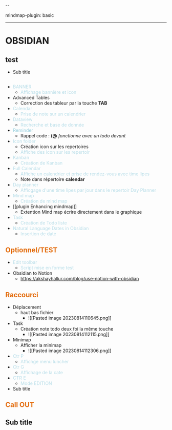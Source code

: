 --

mindmap-plugin: basic

---

# OBSIDIAN

## test
- Sub title

## 
- <font color="#b7dde8">BANNER</font>
    - <font color="#b7dde8">Affichage bannière et icon</font>
- Advanced Tables
    - Correction des tableur par la touche **TAB**
- <font color="#b7dde8">Calendar</font>
    - <font color="#b7dde8">Prise de note sur un calendrier</font>
- <font color="#b7dde8">Dataview</font>
    - <font color="#b7dde8">Recherche et base de donnée</font>
- <font color="#92cddc">Reminder</font>
    - Rappel code : **(@** *fonctionne avec un todo devant*
- <font color="#b7dde8">Icon folder</font>
    - Création icon sur les repertoires
    - <font color="#b7dde8">Affiche des icon sur les repertoir</font>
- <font color="#b7dde8">Kanban</font>
    - <font color="#b7dde8">Création de Kanban</font>
- <font color="#b7dde8">Full Calendar</font>
    - <font color="#b7dde8">Affiche un calendrier et prise de rendez-vous avec time lipes</font>
    - Note dans répertoire **calendar**
- <font color="#b7dde8">Day planner</font>
    - <font color="#b7dde8">Afficgage d'une time lipes par jour dans le repertoir Day Planner </font>
- <font color="#b7dde8">Mind map</font>
    - <font color="#b7dde8">Création de mind map</font>
- [[plugin Enhancing mindmap]]
    - Extention Mind map écrire directement dans le graphique
- <font color="#b7dde8">Task</font>
    - <font color="#b7dde8">Création de Todo liste</font>
- <font color="#b7dde8">Natural Language Dates in Obsidian</font>
    - <font color="#b7dde8">Insertion de date</font>

## <font color="#e36c09">Optionnel/TEST</font>
- <font color="#b7dde8"> Edit toolbar</font>
    - <font color="#b7dde8">Script mise en forme test</font>
- Obsidian to Notion
    - https://akshayhallur.com/blog/use-notion-with-obsidian

## <font color="#e36c09">Raccourci</font>
- Déplacement
    - haut bas fichier
        - ![[Pasted image 20230814110645.png]]
- Task
    - Création note todo deux foi la même touche
        - ![[Pasted image 20230814112115.png]]
- Minimap
    - Afficher la minimap
        - ![[Pasted image 20230814112306.png]]
- <font color="#b7dde8">Ctr P</font>
    - <font color="#b7dde8">Affichge menu luncher</font>
- <font color="#b7dde8">Ctr G</font>
    - <font color="#b7dde8">Affichage de la cate</font>
- <font color="#b7dde8">CTR E</font>
    - <font color="#b7dde8">Mode EDITION</font>
- Sub title

## <font color="#e36c09">Call OUT</font>

## Sub title